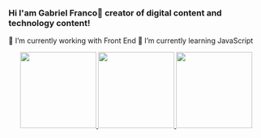 ### Hi I'am Gabriel Franco👋 creator of digital content and technology content!

🔭 I’m currently working with Front End
🌱 I’m currently learning JavaScript

<div align="center">
  <a href="https://github.com/GabrieloFranco">
  <a href="https://github.com/anuraghazra/github-readme-stats">
    
 
  <img height="150em" src="https://github-readme-stats.vercel.app/api?username=GabrieloFranco&show_icons=true&theme=dark&include_all_commits=true&count_private=true"/>
  <img height="150em" src="https://github-readme-stats.vercel.app/api/top-langs/?username=GabrieloFranco&layout=compact&langs_count=7&theme=dark"/>
  <img height="150em" src="https://github-readme-stats.vercel.app/api/wakatime?username=GabrieloFranco&layout=compact&langs_count=7&theme=dark"/>
</div>
